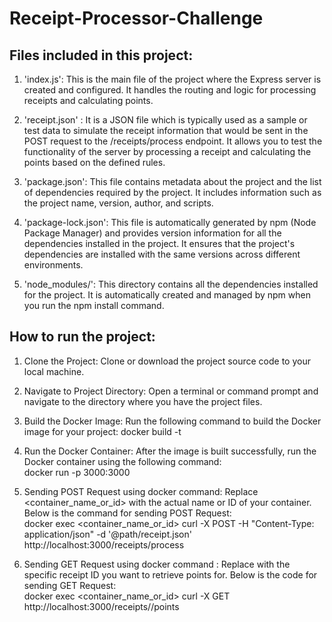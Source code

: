# Receipt-Processor-Challenge

## Files included in this project:
1. 'index.js': This is the main file of the project where the Express server is created and configured. It handles the routing and logic for processing receipts and calculating points.
   
3. 'receipt.json' : It is a JSON  file which is typically used as a sample or test data to simulate the receipt information that would be sent in the POST request to the /receipts/process endpoint. It allows you to test the functionality of the server by processing a receipt and calculating the points based on the defined rules.

4. 'package.json': This file contains metadata about the project and the list of dependencies required by the project. It includes information such as the project name, version, author, and scripts.

5. 'package-lock.json': This file is automatically generated by npm (Node Package Manager) and provides version information for all the dependencies installed in the project. It ensures that the project's dependencies are installed with the same versions across different environments.

6. 'node_modules/': This directory contains all the dependencies installed for the project. It is automatically created and managed by npm when you run the npm install command.

## How to run the project:

1. Clone the Project: Clone or download the project source code to your local machine.

2. Navigate to Project Directory: Open a terminal or command prompt and navigate to the directory where you have the project files.

3. Build the Docker Image: Run the following command to build the Docker image for your project:
docker build -t <api-image-name> 

4. Run the Docker Container: After the image is built successfully, run the Docker container using the following command:                                                    
docker run -p 3000:3000 <api-image-name>

5. Sending POST Request using docker command: Replace <container_name_or_id> with the actual name or ID of your container. Below is the command for sending POST Request:    
docker exec <container_name_or_id> curl -X POST -H "Content-Type: application/json" -d '@path/receipt.json' http://localhost:3000/receipts/process

6. Sending GET Request using docker command : Replace <id> with the specific receipt ID you want to retrieve points for. Below is the code for sending GET Request:          
docker exec <container_name_or_id> curl -X GET http://localhost:3000/receipts/<id>/points




 
